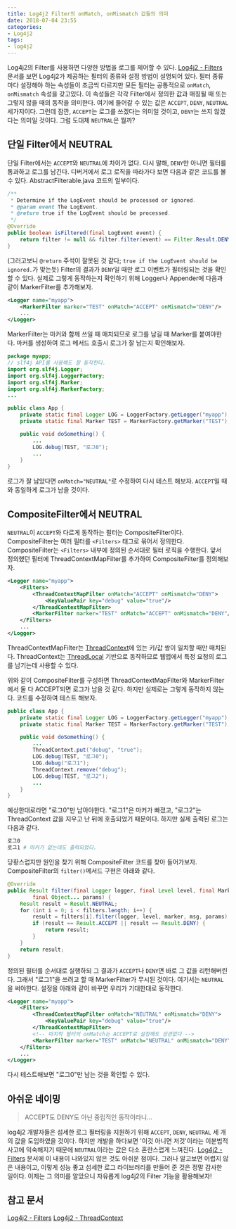 ```yaml
---
title: Log4j2 Filter의 onMatch, onMismatch 값들의 의미
date: 2018-07-04 23:55
categories:
- Log4j2
tags:
- log4j2
---
```


Log4j2의 Filter를 사용하면 다양한 방법을 로그를 제어할 수 있다. [Log4j2 - Filters][1] 문서를 보면 Log4j2가 제공하는 필터의 종류와 설정 방법이 설명되어 있다. 필터 종류마다 설정해야 하는 속성들이 조금씩 다르지만 모든 필터는 공통적으로 `onMatch`, `onMismatch` 속성을 갖고있다. 이 속성들은 각각 Filter에서 정의한 값과 매칭될 때 또는 그렇지 않을 때의 동작을 의미한다. 여기에 들어갈 수 있는 값은 `ACCEPT`, `DENY`, `NEUTRAL` 세가지이다. 그런데 잠깐, `ACCEPT`는 로그를 쓰겠다는 의미일 것이고, `DENY`는 쓰지 않겠다는 의미일 것이다. 그럼 도대체 `NEUTRAL`은 뭘까?<!-- more -->

## 단일 Filter에서 NEUTRAL
단일 Filter에서는 `ACCEPT`와 `NEUTRAL`에 차이가 없다. 다시 말해, `DENY`만 아니면 필터를 통과하고 로그를 남긴다. 디버거에서 로그 로직을 따라가다 보면 다음과 같은 코드를 볼 수 있다. AbstractFilterable.java 코드의 일부이다.

```java
/**
 * Determine if the LogEvent should be processed or ignored.
 * @param event The LogEvent.
 * @return true if the LogEvent should be processed.
 */
@Override
public boolean isFiltered(final LogEvent event) {
    return filter != null && filter.filter(event) == Filter.Result.DENY;
}
```
(그러고보니 `@return` 주석이 잘못된 것 같다; `true if the LogEvent should be ignored.`가 맞는듯)
Filter의 결과가 `DENY`일 때만 로그 이벤트가 필터링되는 것을 확인할 수 있다. 실제로 그렇게 동작하는지 확인하기 위해 Logger나 Appender에 다음과 같이 MarkerFilter를 추가해보자.

```xml
<Logger name="myapp">
    <MarkerFilter marker="TEST" onMatch="ACCEPT" onMismatch="DENY"/>
    ...
</Logger>
```

MarkerFilter는 마커와 함께 쓰일 때 매치되므로 로그를 남길 때 Marker를 붙여야한다. 마커를 생성하여 로그 메서드 호출시 로그가 잘 남는지 확인해보자.

```java
package myapp;
// slf4j API를 사용해도 잘 동작한다.
import org.slf4j.Logger;
import org.slf4j.LoggerFactory;
import org.slf4j.Marker;
import org.slf4j.MarkerFactory;
...

public class App {
    private static final Logger LOG = LoggerFactory.getLogger("myapp");
    private static final Marker TEST = MarkerFactory.getMarker("TEST");

    public void doSomething() {
        ...
        LOG.debug(TEST, "로그0");
        ...
    }
}
```

로그가 잘 남았다면 `onMatch="NEUTRAL"`로 수정하여 다시 테스트 해보자. `ACCEPT`일 때와 동일하게 로그가 남을 것이다.

## CompositeFilter에서 NEUTRAL
`NEUTRAL`이 `ACCEPT`와 다르게 동작하는 필터는 CompositeFilter이다. CompositeFilter는 여러 필터를 `<Filters>` 태그로 묶어서 정의한다. CompositeFilter는 `<Filters>` 내부에 정의된 순서대로 필터 로직을 수행한다. 앞서 정의했던 필터에 ThreadContextMapFilter를 추가하여 CompositeFilter를 정의해보자.

```xml
<Logger name="myapp">
    <Filters>
        <ThreadContextMapFilter onMatch="ACCEPT" onMismatch="DENY">
            <KeyValuePair key="debug" value="true"/>
        </ThreadContextMapFilter>
        <MarkerFilter marker="TEST" onMatch="ACCEPT" onMismatch="DENY"/>
    </Filters>
    ...
</Logger>
```

ThreadContextMapFilter는 [ThreadContext][2]에 있는 키/값 쌍이 일치할 때만 매치된다. ThreadContext는 [ThreadLocal](https://docs.oracle.com/javase/8/docs/api/java/lang/ThreadLocal.html) 기반으로 동작하므로 웹앱에서 특정 요청의 로그를 남기는데 사용할 수 있다.

위와 같이 CompositeFilter를 구성하면 ThreadContextMapFilter와 MarkerFilter에서 둘 다 ACCEPT되면 로그가 남을 것 같다. 하지만 실제로는 그렇게 동작하지 않는다. 코드를 수정하여 테스트 해보자.

```java
public class App {
    private static final Logger LOG = LoggerFactory.getLogger("myapp");
    private static final Marker TEST = MarkerFactory.getMarker("TEST");

    public void doSomething() {
        ...
        ThreadContext.put("debug", "true");
        LOG.debug(TEST, "로그0");
        LOG.debug("로그1");
        ThreadContext.remove("debug");
        LOG.debug(TEST, "로그2");
        ...
    }
}
```

예상한대로라면 "로그0"만 남아야한다. "로그1"은 마커가 빠졌고, "로그2"는 ThreadContext 값을 지우고 난 뒤에 호출되었기 때문이다. 하지만 실제 출력된 로그는 다음과 같다.

```bash
로그0
로그1 # 마커가 없는데도 출력되었다.
```

당황스럽지만 원인을 찾기 위해 CompositeFilter 코드를 찾아 들어가보자. CompositeFilter의 `filter()`메서드 구현은 아래와 같다.
```java
@Override
public Result filter(final Logger logger, final Level level, final Marker marker, final String msg,
        final Object... params) {
    Result result = Result.NEUTRAL;
    for (int i = 0; i < filters.length; i++) {
        result = filters[i].filter(logger, level, marker, msg, params);
        if (result == Result.ACCEPT || result == Result.DENY) {
            return result;
        }
    }
    return result;
}
```

정의된 필터를 순서대로 실행하되 그 결과가 `ACCEPT`나 `DENY`면 바로 그 값을 리턴해버린다. 그래서 "로그1"을 쓰려고 할 때 MarkerFilter가 무시된 것이다. 여기서는 `NEUTRAL`을 써야한다. 설정을 아래와 같이 바꾸면 우리가 기대한대로 동작한다.

```xml
<Logger name="myapp">
    <Filters>
        <ThreadContextMapFilter onMatch="NEUTRAL" onMismatch="DENY">
            <KeyValuePair key="debug" value="true"/>
        </ThreadContextMapFilter>
        <!-- 마지막 필터의 onMatch는 ACCEPT로 설정해도 상관없다 -->
        <MarkerFilter marker="TEST" onMatch="NEUTRAL" onMismatch="DENY"/>
    </Filters>
    ...
</Logger>
```

다시 테스트해보면 "로그0"만 남는 것을 확인할 수 있다.

## 아쉬운 네이밍
> ACCEPT도 DENY도 아닌 중립적인 동작이라니...

log4j2 개발자들은 섬세한 로그 필터링을 지원하기 위해 `ACCEPT`, `DENY`, `NEUTRAL` 세 개의 값을 도입하였을 것이다. 하지만 개발을 하다보면 '이것 아니면 저것'이라는 이분법적 사고에 익숙해지기 때문에 `NEUTRAL`이라는 값은 다소 혼란스럽게 느껴진다. [Log4j2 - Filters][1] 문서에 이 내용이 나와있지 않은 것도 아쉬운 점이다. 그러나 알고보면 어렵지 않은 내용이고, 이렇게 성능 좋고 섬세한 로그 라이브러리를 만들어 준 것은 정말 감사한 일이다. 이제는 그 의미를 알았으니 자유롭게 log4j2의 Filter 기능을 활용해보자!

## 참고 문서
[Log4j2 - Filters][1]
[Log4j2 - ThreadContext][2]


[1]: https://logging.apache.org/log4j/2.0/manual/filters.html
[2]: https://logging.apache.org/log4j/2.x/manual/thread-context.html
